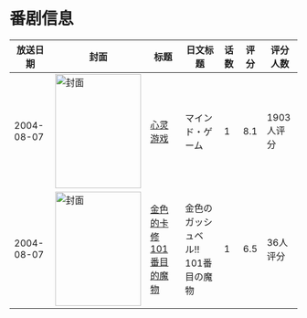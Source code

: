 # 番剧信息

|放送日期|封面|标题|日文标题|话数|评分|评分人数|
|---|---|---|---|---|---|---|
|2004-08-07|<img src="https://lain.bgm.tv/pic/cover/c/3c/e6/3324_y2yg1.jpg" alt="封面" style="width:150px;height:200px;object-fit:cover;">|[心灵游戏](https://bangumi.tv/subject/3324)|マインド・ゲーム|1|8.1|1903人评分|
|2004-08-07|<img src="https://lain.bgm.tv/pic/cover/c/01/f3/109773_0W95W.jpg" alt="封面" style="width:150px;height:200px;object-fit:cover;">|[金色的卡修 101番目的魔物](https://bangumi.tv/subject/109773)|金色のガッシュベル!! 101番目の魔物|1|6.5|36人评分|
